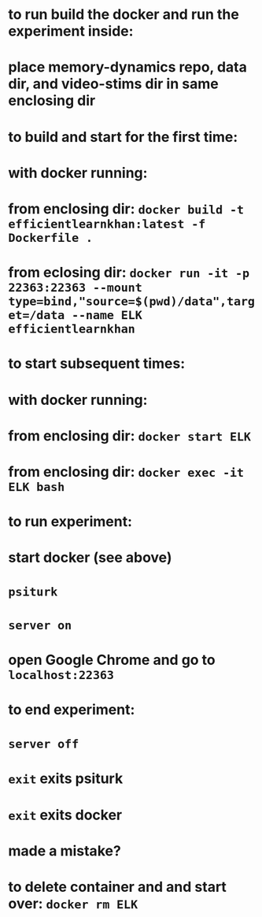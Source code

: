 # to run build the docker and run the experiment inside:
# place memory-dynamics repo, data dir, and video-stims dir in same enclosing dir

# to build and start for the first time:
#   with docker running:
#   from enclosing dir: `docker build -t efficientlearnkhan:latest -f Dockerfile .`
#   from eclosing dir: `docker run -it -p 22363:22363 --mount type=bind,"source=$(pwd)/data",target=/data --name ELK efficientlearnkhan`

# to start subsequent times:
#   with docker running:
#   from enclosing dir: `docker start ELK`
#   from enclosing dir: `docker exec -it ELK bash`

# to run experiment:
#   start docker (see above)
#   `psiturk`
#   `server on`
#   open Google Chrome and go to `localhost:22363`

# to end experiment:
#   `server off`
#   `exit` exits psiturk
#   `exit` exits docker


# made a mistake?
#   to delete container and and start over: `docker rm ELK`
